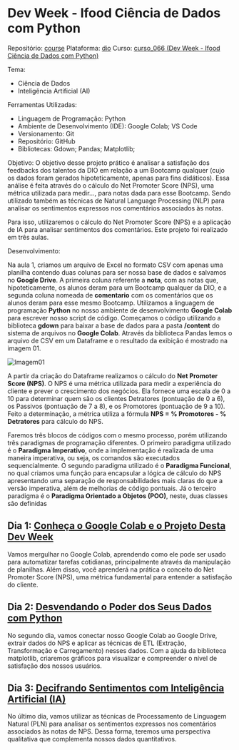 # Dev Week - Ifood Ciência de Dados com Python


Repositório: [course](https://github.com/PedroHeeger/course/blob/main/)
Plataforma: [dio](https://github.com/PedroHeeger/course/blob/main/dio)
Curso: [curso_066 (Dev Week - Ifood Ciência de Dados com Python)](https://github.com/PedroHeeger/course/blob/main/dio/curso_066)

Tema:
- Ciência de Dados
- Inteligência Artificial (AI)

Ferramentas Utilizadas:
- Linguagem de Programação: Python
- Ambiente de Desenvolvimento (IDE): Google Colab; VS Code
- Versionamento: Git
- Repositório: GitHub
- Bibliotecas: Gdown; Pandas; Matplotlib;

Objetivo:
O objetivo desse projeto prático é analisar a satisfação dos feedbacks dos talentos da DIO em relação a um Bootcamp qualquer (cujo os dados foram gerados hipoteticamente, apenas para fins didáticos). Essa análise é feita através do o cálculo do Net Promoter Score (NPS), uma métrica utilizada para medir..., para notas dada para esse Bootcamp. Sendo utilizado também as técnicas de Natural Language Processing (NLP) para analisar os sentimentos expressos nos comentários associados às notas.

Para isso, utilizaremos o cálculo do Net Promoter Score (NPS) e a aplicação de IA para analisar sentimentos dos comentários. Este projeto foi realizado em três aulas.

Desenvolvimento:

Na aula 1, criamos um arquivo de Excel no formato CSV com apenas uma planilha contendo duas colunas para ser nossa base de dados e salvamos no **Google Drive**. A primeira coluna referente a **nota**, com as notas que, hipoteticamente, os alunos deram para um Bootcamp qualquer da DIO, e a segunda coluna nomeada de **comentario** com os comentários que os alunos deram para esse mesmo Bootcamp.
Utilizamos a linguagem de programação **Python** no nosso ambiente de desenvolvimento **Google Colab** para escrever nosso script de código. 
Começamos o código utilizando a biblioteca **gdown** para baixar a base de dados para a pasta **/content** do sistema de arquivos no **Google Colab**.
Através da biblioteca Pandas lemos o arquivo de CSV em um Dataframe e o resultado da exibição é mostrado na imagem 01.

![Imagem01](/img/img01)

A partir da criação do Dataframe realizamos o cálculo do **Net Promoter Score (NPS)**. O NPS é uma métrica utilizada para medir a experiência do cliente e prever o crescimento dos negócios. Ela fornece uma escala de 0 a 10 para determinar quem são os clientes Detratores (pontuação de 0 a 6), os Passivos (pontuação de 7 a 8), e os Promotores (pontuação de 9 a 10). Feito a determinação, a métrica utiliza a fórmula **NPS = % Promotores - % Detratores** para cálculo do NPS.

Faremos três blocos de códigos com o mesmo processo, porém utilizando três paradigmas de programação diferentes. O primeiro paradigma utilizado é o **Paradigma Imperativo**, onde a implementação é realizada de uma maneira imperativa, ou seja, os comandos são executados sequencialmente. O segundo paradigma utilizado é o **Paradigma Funcional**, no qual criamos uma função para encapsular a lógica de cálculo do NPS apresentando uma separação de responsabilidades mais claras do que a versão imperativa, além de melhorias de código pontuais. Já o terceiro paradigma é o **Paradigma Orientado a Objetos (POO)**, neste, duas classes são definidas 


## Dia 1: [Conheça o Google Colab e o Projeto Desta Dev Week](https://www.youtube.com/live/59XwC5e8U1k?feature=share)

Vamos mergulhar no Google Colab, aprendendo como ele pode ser usado para automatizar tarefas cotidianas, principalmente através da manipulação de planilhas. Além disso, você aprenderá na prática o conceito do Net Promoter Score (NPS), uma métrica fundamental para entender a satisfação do cliente.

## Dia 2: [Desvendando o Poder dos Seus Dados com Python](https://www.youtube.com/live/2Y59NEO9KU4?feature=share)

No segundo dia, vamos conectar nosso Google Colab ao Google Drive, extrair dados do NPS e aplicar as técnicas de ETL (Extração, Transformação e Carregamento) nesses dados. Com a ajuda da biblioteca matplotlib, criaremos gráficos para visualizar e compreender o nível de satisfação dos nossos usuários.

## Dia 3: [Decifrando Sentimentos com Inteligência Artificial (IA)](https://www.youtube.com/live/wj9tVSWVzOM?feature=share)

No último dia, vamos utilizar as técnicas de Processamento de Linguagem Natural (PLN) para analisar os sentimentos expressos nos comentários associados às notas de NPS. Dessa forma, teremos uma perspectiva qualitativa que complementa nossos dados quantitativos.
